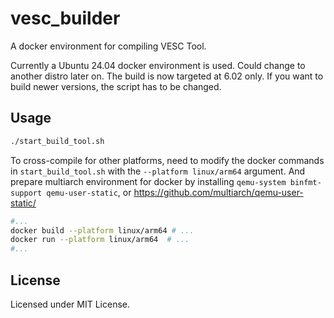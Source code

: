 # vesc_builder
A docker environment for compiling VESC Tool.

Currently a Ubuntu 24.04 docker environment is used. Could change to another distro later on.
The build is now targeted at 6.02 only. If you want to build newer versions, the script has to be changed.

## Usage

```bash
./start_build_tool.sh
```

To cross-compile for other platforms, need to modify the docker commands in `start_build_tool.sh` with the `--platform linux/arm64` argument. And prepare multiarch environment for docker by installing `qemu-system binfmt-support qemu-user-static`, or https://github.com/multiarch/qemu-user-static/

```bash
#...
docker build --platform linux/arm64 # ...
docker run --platform linux/arm64  # ...
#...
```

## License
Licensed under MIT License.

